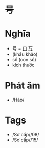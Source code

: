 # 号

# Nghĩa
* 号 = [口](口.md) [丂](丂.md)
* (khẩu khảo)
* số (con số)
* kích thước

# Phát âm
* /Hào/

# Tags
* /Sơ cấp//08/
* /Sơ cấp//15/

